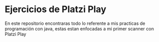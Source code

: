 # Ejercicios de Platzi Play 

En este repositorio encontraras todo lo referente a mis practicas de programación con java, estas estan enfocadas a mi primer scanner con Platzi Play
